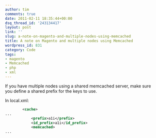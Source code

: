 ```yaml
---
author: tim
comments: true
date: 2011-02-11 18:35:44+00:00
dsq_thread_id: '243134417'
layout: post
link: ''
slug: a-note-on-magento-and-multiple-nodes-using-memcached
title: A note on Magento and multiple nodes using Memcached
wordpress_id: 831
category: Code
tags:
- magento
- Memcached
- php
- xml
---
```


If you have multiple nodes using a shared memcached server, make sure you
define a shared prefix for the keys to use. 

In local.xml: 

```XML
        <cache>
...
            <prefix>a1i</prefix>
            <id_prefix>a1i</id_prefix>
            <memcached>
...
```